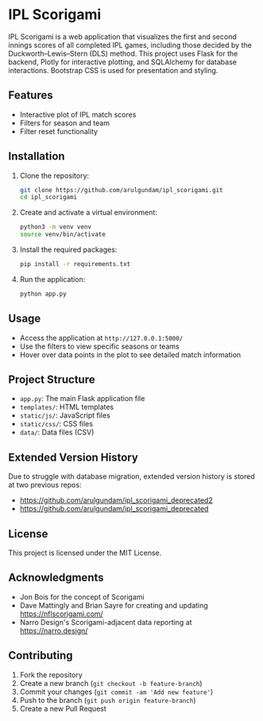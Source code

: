 # IPL Scorigami

IPL Scorigami is a web application that visualizes the first and second innings scores of all completed IPL games, including those decided by the Duckworth–Lewis–Stern (DLS) method. This project uses Flask for the backend, Plotly for interactive plotting, and SQLAlchemy for database interactions. Bootstrap CSS is used for presentation and styling.

## Features

- Interactive plot of IPL match scores
- Filters for season and team
- Filter reset functionality

## Installation

1. Clone the repository:
    ```bash
    git clone https://github.com/arulgundam/ipl_scorigami.git
    cd ipl_scorigami
    ```

2. Create and activate a virtual environment:
    ```bash
    python3 -m venv venv
    source venv/bin/activate
    ```

3. Install the required packages:
    ```bash
    pip install -r requirements.txt

4. Run the application:
    ```bash
    python app.py
    ```

## Usage

- Access the application at `http://127.0.0.1:5000/`
- Use the filters to view specific seasons or teams
- Hover over data points in the plot to see detailed match information

## Project Structure

- `app.py`: The main Flask application file
- `templates/`: HTML templates
- `static/js/`: JavaScript files
- `static/css/`: CSS files
- `data/`: Data files (CSV)

## Extended Version History

Due to struggle with database migration, extended version history is stored at two previous repos:
- https://github.com/arulgundam/ipl_scorigami_deprecated2
- https://github.com/arulgundam/ipl_scorigami_deprecated

## License

This project is licensed under the MIT License.

## Acknowledgments

- Jon Bois for the concept of Scorigami
- Dave Mattingly and Brian Sayre for creating and updating https://nflscorigami.com/
- Narro Design's Scorigami-adjacent data reporting at https://narro.design/

## Contributing

1. Fork the repository
2. Create a new branch (`git checkout -b feature-branch`)
3. Commit your changes (`git commit -am 'Add new feature'`)
4. Push to the branch (`git push origin feature-branch`)
5. Create a new Pull Request
